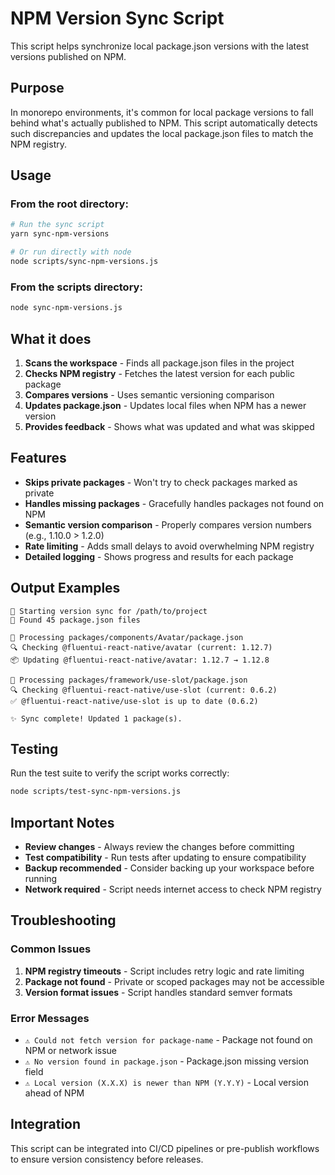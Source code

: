 # NPM Version Sync Script

This script helps synchronize local package.json versions with the latest versions published on NPM.

## Purpose

In monorepo environments, it's common for local package versions to fall behind what's actually published to NPM. This script automatically detects such discrepancies and updates the local package.json files to match the NPM registry.

## Usage

### From the root directory:
```bash
# Run the sync script
yarn sync-npm-versions

# Or run directly with node
node scripts/sync-npm-versions.js
```

### From the scripts directory:
```bash
node sync-npm-versions.js
```

## What it does

1. **Scans the workspace** - Finds all package.json files in the project
2. **Checks NPM registry** - Fetches the latest version for each public package
3. **Compares versions** - Uses semantic versioning comparison
4. **Updates package.json** - Updates local files when NPM has a newer version
5. **Provides feedback** - Shows what was updated and what was skipped

## Features

- **Skips private packages** - Won't try to check packages marked as private
- **Handles missing packages** - Gracefully handles packages not found on NPM
- **Semantic version comparison** - Properly compares version numbers (e.g., 1.10.0 > 1.2.0)
- **Rate limiting** - Adds small delays to avoid overwhelming NPM registry
- **Detailed logging** - Shows progress and results for each package

## Output Examples

```
🚀 Starting version sync for /path/to/project
📁 Found 45 package.json files

📂 Processing packages/components/Avatar/package.json
🔍 Checking @fluentui-react-native/avatar (current: 1.12.7)
📦 Updating @fluentui-react-native/avatar: 1.12.7 → 1.12.8

📂 Processing packages/framework/use-slot/package.json
🔍 Checking @fluentui-react-native/use-slot (current: 0.6.2)
✅ @fluentui-react-native/use-slot is up to date (0.6.2)

✨ Sync complete! Updated 1 package(s).
```

## Testing

Run the test suite to verify the script works correctly:

```bash
node scripts/test-sync-npm-versions.js
```

## Important Notes

- **Review changes** - Always review the changes before committing
- **Test compatibility** - Run tests after updating to ensure compatibility
- **Backup recommended** - Consider backing up your workspace before running
- **Network required** - Script needs internet access to check NPM registry

## Troubleshooting

### Common Issues

1. **NPM registry timeouts** - Script includes retry logic and rate limiting
2. **Package not found** - Private or scoped packages may not be accessible
3. **Version format issues** - Script handles standard semver formats

### Error Messages

- `⚠️ Could not fetch version for package-name` - Package not found on NPM or network issue
- `⚠️ No version found in package.json` - Package.json missing version field
- `⚠️ Local version (X.X.X) is newer than NPM (Y.Y.Y)` - Local version ahead of NPM

## Integration

This script can be integrated into CI/CD pipelines or pre-publish workflows to ensure version consistency before releases.
